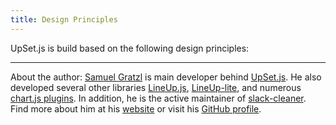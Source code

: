 ```yaml
---
title: Design Principles
---
```


UpSet.js is build based on the following design principles:

---

About the author: [Samuel Gratzl](https://www.sgratzl.com) is main developer behind [UpSet.js](https://upset.js.org). He also developed several other libraries [LineUp.js](https://lineup.js.org), [LineUp-lite](https://lineup-lite.js.org), and numerous [chart.js plugins](https://github.com/sgratzl?tab=repositories&q=chartjs-&type=&language=). In addition, he is the active maintainer of [slack-cleaner](https://github.com/sgratzl/slack-cleaner). Find more about him at his [website](https://wwww.sgratzl.com) or visit his [GitHub profile](https://github.com/sgratzl).
